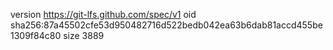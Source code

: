 version https://git-lfs.github.com/spec/v1
oid sha256:87a45502cfe53d950482716d522bedb042ea63b6dab81accd455be1309f84c80
size 3889
